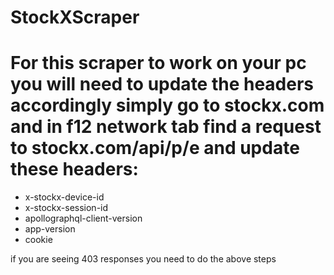 # StockXScraper
 
# For this scraper to work on your pc you will need to update the headers accordingly simply go to stockx.com and in f12 network tab find a request to stockx.com/api/p/e and update these headers:
- x-stockx-device-id
- x-stockx-session-id
- apollographql-client-version
- app-version
- cookie


if you are seeing 403 responses you need to do the above steps

